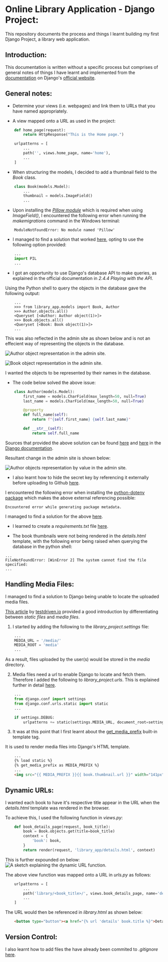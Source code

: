 # Online Library Application - Django Project:
This repository documents the process and things I learnt building my first Django Project, a library web application.

## Introduction:
This documentation is written without a specific process but comprises of general notes of things I have learnt and implemented from the [documentation](https://docs.djangoproject.com/en/4.2/) on Django's [official website](https://www.djangoproject.com/).

## General notes:
- Determine your views (i.e. webpages) and link them to URLs that you have named appropriately.

- A view mapped onto a URL as used in the project:
```python
    def home_page(request):
        return HttpResponse("This is the Home page.")
```

```python
    urlpatterns = [
        ...
        path('', views.home_page, name='home'),
        ...
    ]
```

- When structuring the models, I decided to add a thumbnail field to the *Book* class.
```python
    class Book(models.Model):
        ...
        thumbnail = models.ImageField()
        ...
```
- Upon installing the [*Pillow module*](https://pillow.readthedocs.io/en/latest/) which is required when using *ImageField()*, I encountered the following error when running the *makemigrations* command in the Windows terminal:
```
    ModuleNotFoundError: No module named 'Pillow'
```
- I managed to find a solution that worked [here](https://stackoverflow.com/questions/23834663/pillow-installed-but-getting-no-module-named-pillow-when-importing), opting to use the following option provided:
```python
    ...
    import PIL
    ...
```

- I got an opportunity to use Django's database API to make queries, as explained in the official documentation in *2.4.4 Playing with the API*.

Using the Python shell to query the objects in the database gave the following output:
```
    ...
    >>> from library_app.models import Book, Author
    >>> Author.objects.all()
    <Queryset [<Author: Author object(1)>]>
    >>> Book.objects.all()
    <Queryset [<Book: Book object(1)>]>
    ...
```
This was also reflected in the admin site as shown below and is not an effecient way of representing the objects in the database.

![Author object representation in the admin site.](https://github.com/nadupoy/Library-Web-Application/blob/main/images_documentation/author_object.png?raw=true "Author object representation in the admin site.")

![Book object representation in the admin site.](https://github.com/nadupoy/Library-Web-Application/blob/main/images_documentation/book_object.png?raw=true "Book object representation in the admin site.")

I wanted the objects to be represented by their names in the database.

- The code below solved the above issue:
```python
    class Author(models.Model):
        first_name = models.CharField(max_length=50, null=True)
        last_name = models.CharField(max_length=50, null=True)

        @property
        def full_name(self):
            return f"{self.first_name} {self.last_name}"

        def __str__(self):
            return self.full_name
```
Sources that provided the above solution can be found [here](https://docs.djangoproject.com/en/4.2/topics/db/models/#model-methods) and [here](https://docs.djangoproject.com/en/4.2/ref/models/instances/#django.db.models.Model.__str__) in the [Django documentation](https://docs.djangoproject.com/en/4.2/).

Resultant change in the admin site is shown below:

![Author objects representation by value in the admin site.](https://github.com/nadupoy/Library-Web-Application/blob/main/images_documentation/author_object%2001.png?raw=true "Author objects representation by value in the admin site.")

- I also learnt how to hide the secret key by referencing it  externally before uploading to Github [here](https://dev.to/vladyslavnua/how-to-protect-your-django-secret-and-oauth-keys-53fl).

I encountered the following  error when installing the [python-dotenv package](https://pypi.org/project/python-dotenv/) which makes the above external referencing possible:

```
Encountered error while generating package metadata.
```
I managed to find a solution for the above [here](https://sebhastian.com/error-metadata-generation-failed/).

- I learned to create a *requirements.txt* file [here](https://www.w3schools.com/django/django_deploy_requirements.php).

- The book thumbnails were not being rendered in the *details.html* template, with the following error being raised when querying the database in the python shell:

```
...
FileNotFoundError: [WinError 2] The system cannot find the file specified:
...
```

## Handling Media Files:
I managed to find a solution to Django being unable to locate the uploaded media files.

[This article](https://testdriven.io/blog/django-static-files/) by [testdriven.io](https://testdriven.io/) provided a good introduction by differentiating between *static files* and *media files*.

1. I started by adding the following to the *library_project.settings* file:
```python
    ...
    MEDIA_URL = '/media/'
    MEDIA_ROOT = 'media'
    ...
```
As a result, files uploaded by the user(s) would be stored in the *media* directory.

2. Media files need a url to enable Django to locate and fetch them. Therefore I added the following to *library_project.urls*. This is explained further in detail [here](https://testdriven.io/blog/django-static-files/#media-files-in-development-mode).
```python
    ...
    from django.conf import settings
    from django.conf.urls.static import static
    ...

    if settings.DEBUG:
        urlpatterns += static(settings.MEDIA_URL, document_root=settings.MEDIA_ROOT)
```

3. It was at this point that I first learnt about the [get_media_prefix](https://docs.djangoproject.com/en/4.2/ref/templates/builtins/#get-media-prefix) built-in template tag.

It is used to render media files into Django's HTML template.
```html
    ...
    {% load static %}
    {% get_media_prefix as MEDIA_PREFIX %}
    ...
    <img src="{{ MEDIA_PREFIX }}{{ book.thumbnail.url }}" width="141px" height="225px" alt="Cover image of {{ book.title }} by {{ book.author }}">
```

## Dynamic URLs:
I wanted each book to have it's respective title appear in the URL when the *details.html* template was rendered in the browser.

To achieve this, I used the following function in *views.py*:

```python
    def book_details_page(request, book_title):
        book = Book.objects.get(title=book_title)
        context = {
            'book': book,
        }
        return render(request, 'library_app/details.html', context)
```

This is further expounded on below:
![A sketch explaining the dynamic URL function.](https://github.com/nadupoy/Library-Web-Application/blob/main/images_documentation/IMG_3140.png?raw=true "A sketch explaining the dynamic URL function.")

The above view function was mapped onto a URL in *urls.py* as follows:

```python
    urlpatterns = [
        ...
        path('library/<book_title>/', views.book_details_page, name='details')
        ...
    ]
```

The URL would then be referenced in *library.html* as shown below:

```HTML
    <button type="button"><a href="{% url 'details' book.title %}">Details</a></button>
```

## Version Control:
I also learnt how to add files the have already been commited to *.gitignore* [here](https://stackoverflow.com/questions/25436312/gitignore-not-working).